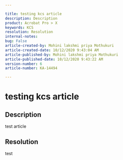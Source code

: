```yaml
---

title: testing kcs article  
description: Description  
product: Acrobat Pro > X  
keywords: KCS  
resolution: Resolution  
internal-notes:   
bug: False  
article-created-by: Mohini lakshmi priya Mothukuri  
article-created-date: 10/12/2020 9:43:04 AM  
article-published-by: Mohini lakshmi priya Mothukuri  
article-published-date: 10/12/2020 9:43:22 AM  
version-number: 6  
article-number: KA-14494

---
```


# testing kcs article

## Description

test article

## Resolution

test
